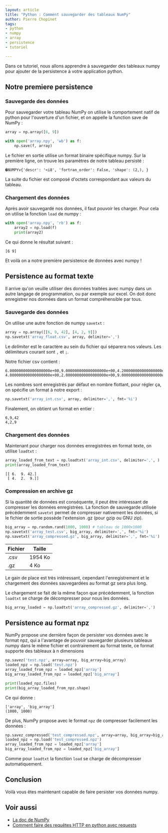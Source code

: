 ```yaml
---
layout: article
title: "Python : Comment sauvegarder des tableaux NumPy"
author: Pierre Chopinet
tags:
- python
- numpy
- array
- persistence
- tutoriel

---
```


Dans ce tutoriel, nous allons apprendre à sauvegarder des tableaux numpy pour
ajouter de la persistence à votre application python. <!--more-->

## Notre premiere persistence

### Sauvegarde des données

Pour sauvegarder votre tableau NumPy on utilise le comportement natif de python
pour l'ouverture d'un fichier, et on appelle la function save de NumPy :

```python
array = np.array([6, 9])

with open('array.npy', 'wb') as f:
    np.save(f, array)
```

Le fichier en sortie utilise un format binaire spécifique numpy. Sur la première
ligne, on trouve les paramètres de notre tableau persisté :

```
�NUMPYv{'descr': '<i8', 'fortran_order': False, 'shape': (2,), }
```

La suite du fichier est composé d'octets correspondant aux valeurs du tableau.

### Chargement des données

Après avoir sauvegardé nos données, il faut pouvoir les charger. Pour cela on
utilise la fonction `load` de numpy :

```python
with open('array.npy', 'rb') as f:
    array2 = np.load(f)
    print(array2)
```

Ce qui donne le résultat suivant :

```
[6 9]
```

Et voilà on a notre première persistence de données avec numpy !

## Persistence au format texte

Il arrive qu'on veuille utiliser des données traitées avec numpy dans un autre
langage de programmation, ou par exemple sur excel. On doit donc enregistrer nos
données dans un format compréhensible par tous.

### Sauvegarde des données

On utilise une autre fonction de numpy `savetxt` :

```python
array = np.array([[6, 9, 42], [4, 2, 9]])
np.savetxt('array_float.csv', array, delimiter=',')
```

Le _delimiter_ est le caractère au sein du fichier qui séparera nos valeurs. Les
délimiteurs courant sont `,` et `;`.

Notre fichier csv contient :

```
6.000000000000000000e+00,9.000000000000000000e+00,4.200000000000000000e+01
4.000000000000000000e+00,2.000000000000000000e+00,9.000000000000000000e+00
```

Les nombres sont enregistrés par défaut en nombre flottant, pour régler ça, on
spécifie un format à notre export :

```python
np.savetxt('array_int.csv', array, delimiter=',', fmt='%i')
```

Finalement, on obtient un format en entier :

```
6,9,42
4,2,9
```

### Chargement des données

Maintenant pour charger nos données enregistrées en format texte, on utilise `loadtxt` :

```python
array_loaded_from_text = np.loadtxt('array_int.csv', delimiter=',', )
print(array_loaded_from_text)
```

```
[[ 6.  9. 42.]
 [ 4.  2.  9.]]
```

### Compression en archive gz

Si la quantité de données est conséquente, il peut être intéressant de
compresser les données enregistrées. La fonction de sauvegarde utilisée
précédemment `savetxt` permet de compresser nativement les données, si le
fichier de sortie possède l'extension .gz (pour gzip ou GNU zip).

```python
big_array = np.random.rand(1000, 1000) # tableau de 1000x1000
np.savetxt('array_test.csv', big_array, delimiter=',', fmt='%i')
np.savetxt('array_compressed.gz', big_array, delimiter=',', fmt='%i')
```

| Fichier | Taille  |
|---------|---------|
| .csv    | 1954 Ko |
| .gz     | 4 Ko    |

Le gain de place est très intéressant, cependant l'enregistrement et le
chargement des données sauvegardées au format gz sera plus long.

Le chargement se fait de la même façon que précédemment, la fonction `loadtxt`
se charge de décompresser pour nous les données.

```python
big_array_loaded = np.loadtxt('array_compressed.gz', delimiter=',')
```

## Persistence au format npz

NumPy propose une dernière façon de persister vos données avec le format npz,
qui a l'avantage de pouvoir sauvegarder plusieurs tableaux numpy dans le même
fichier et contrairement au format texte, ce format supporte des tableaux à n
dimensions

```python
np.savez('test.npz', array=array, big_array=big_array)
loaded_npz = np.load('test.npz')
array_loaded_from_npz = loaded_npz['array']
big_array_loaded_from_npz = loaded_npz['big_array']

print(loaded_npz.files)
print(big_array_loaded_from_npz.shape)
```

Ce qui donne :

```
['array', 'big_array']
(1000, 1000)
```

De plus, NumPy propose avec le format `npz` de compresser facilement les
données :

```python
np.savez_compressed('test_compressed.npz', array=array, big_array=big_array)
loaded_npz = np.load('test_compressed.npz')
array_loaded_from_npz = loaded_npz['array']
big_array_loaded_from_npz = loaded_npz['big_array']
```

Comme pour `loadtxt` la fonction `load` se charge de décompresser
automatiquement.

## Conclusion

Voilà vous êtes maintenant capable de faire persister vos données numpy.

## Voir aussi

- [La doc de NumPy](https://numpy.org/doc/stable/reference/index.html)
- [Comment faire des requêtes HTTP en python avec requests](https://blog.jaaj.dev/2020/05/22/Comment-faire-des-requetes-http-en-python-avec-requests.html)
